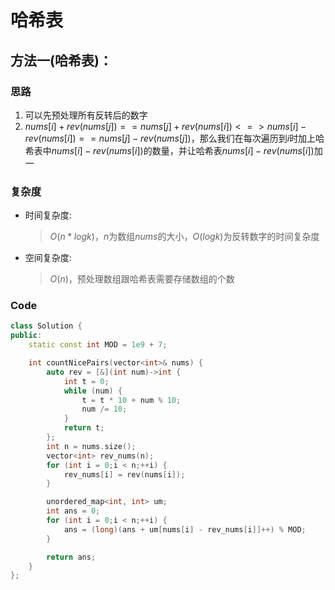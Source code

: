 # 哈希表
## 方法一(哈希表)：
### 思路
1. 可以先预处理所有反转后的数字
2. $nums[i] + rev(nums[j]) == nums[j] + rev(nums[i])<=>nums[i] - rev(nums[i]) == nums[j] - rev(nums[j])$，那么我们在每次遍历到$i$时加上哈希表中$nums[i]-rev(nums[i])$的数量，并让哈希表$nums[i]-rev(nums[i])$加一
   

### 复杂度
- 时间复杂度:
  > $O(n*logk)$，$n$为数组$nums$的大小，$O(logk)$为反转数字的时间复杂度
- 空间复杂度:
  > $O(n)$，预处理数组跟哈希表需要存储数组的个数

### Code
```C++ []
class Solution {
public:
    static const int MOD = 1e9 + 7;

    int countNicePairs(vector<int>& nums) {
        auto rev = [&](int num)->int {
            int t = 0;
            while (num) {
                t = t * 10 + num % 10;
                num /= 10;
            }
            return t;
        };
        int n = nums.size();
        vector<int> rev_nums(n);
        for (int i = 0;i < n;++i) {
            rev_nums[i] = rev(nums[i]);
        }

        unordered_map<int, int> um;
        int ans = 0;
        for (int i = 0;i < n;++i) {
            ans = (long)(ans + um[nums[i] - rev_nums[i]]++) % MOD;
        }

        return ans;
    }
};
```